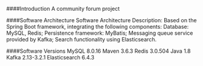 ####Introduction
A community forum project

####Software Architecture
Software Architecture Description: 
Based on the Spring Boot framework, integrating the following components: 
Database: MySQL, Redis; 
Persistence framework: MyBatis; 
Messaging queue service provided by Kafka; 
Search functionality using Elasticsearch.

####Software Versions
MySQL 8.0.16
Maven 3.6.3
Redis 3.0.504
Java 1.8
Kafka 2.13-3.2.1
Elasticsearch 6.4.3
